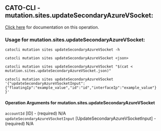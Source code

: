 
## CATO-CLI - mutation.sites.updateSecondaryAzureVSocket:
[Click here](https://api.catonetworks.com/documentation/#mutation-mutation.sites.updateSecondaryAzureVSocket) for documentation on this operation.

### Usage for mutation.sites.updateSecondaryAzureVSocket:

`catocli mutation sites updateSecondaryAzureVSocket -h`

`catocli mutation sites updateSecondaryAzureVSocket <json>`

`catocli mutation sites updateSecondaryAzureVSocket "$(cat < mutation.sites.updateSecondaryAzureVSocket.json)"`

`catocli mutation sites updateSecondaryAzureVSocket '{"updateSecondaryAzureVSocketInput":{"floatingIp":"example_value","id":"id","interfaceIp":"example_value"}}'`


#### Operation Arguments for mutation.sites.updateSecondaryAzureVSocket ####

`accountId` [ID] - (required) N/A    
`updateSecondaryAzureVSocketInput` [UpdateSecondaryAzureVSocketInput] - (required) N/A    
